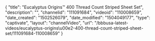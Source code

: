 {
    "title": "Eucalyptus Origins&trade; 400 Thread Count Striped Sheet Set",
    "description": "",
    "channelid": "111091684",
    "videoid": "110008659",
    "date_created": "1502526079",
    "date_modified": "1504049177",
    "type": "captivate",
    "layout": "channelVideo",
    "url": "\/bbbusa-latest-videos\/eucalyptus-origins\u00e2-400-thread-count-striped-sheet-set\/111091684-110008659"
}